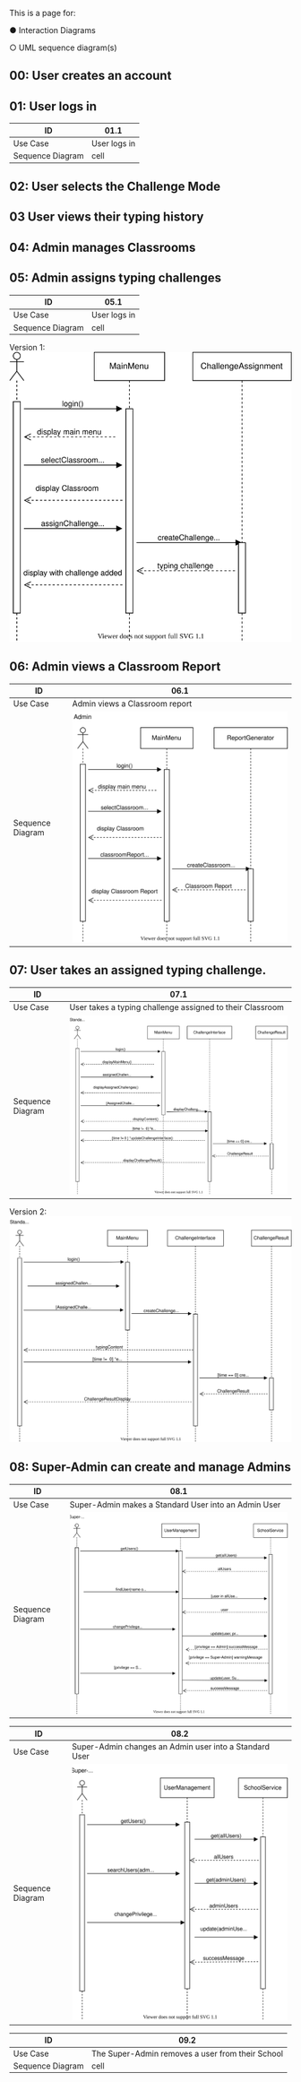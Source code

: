 This is a page for:

● Interaction Diagrams

○ UML sequence diagram(s)

## 00: User creates an account

## 01: User logs in

| ID | 01.1 |
| ------ | ------ |
| Use Case | User logs in |
| Sequence Diagram | cell |

## 02: User selects the Challenge Mode

## 03 User views their typing history

## 04: Admin manages Classrooms

## 05: Admin assigns typing challenges

| ID | 05.1 |
| ------ | ------ |
| Use Case | User logs in |
| Sequence Diagram | cell |

Version 1: ![Untitled_Diagram.svg](uploads/f47dd738ef4385d47ed99a238f51340f/Untitled_Diagram.svg)

## 06: Admin views a Classroom Report
| ID | 06.1 |
| ------ | ------ |
| Use Case | Admin views a Classroom report |
| Sequence Diagram | ![Use_Case_6.svg](uploads/8c7e84eaa80ea8ddb37afd2db3eef932/Use_Case_6.svg) | 

## 07: User takes an assigned typing challenge.
| ID | 07.1 |
| ------ | ------ |
| Use Case | User takes a typing challenge assigned to their Classroom |
| Sequence Diagram | ![Use_Case_7.svg](uploads/c65ab31876a039ec4b8482f9ebd40383/Use_Case_7.svg) |

Version 2: ![Use_Case_7_1.svg](uploads/4d85d88de5228b9f520b1179b6273ad1/Use_Case_7_1.svg)

## 08: Super-Admin can create and manage Admins

| ID | 08.1 |
| ------ | ------ |
| Use Case | Super-Admin makes a Standard User into an Admin User |
| Sequence Diagram | ![Use_Case_08.1.svg](uploads/05462aed4f58a5739056a3d6496573ae/Use_Case_08.1.svg) |

| ID | 08.2 |
| ------ | ------ |
| Use Case | Super-Admin changes an Admin user into a Standard User |
| Sequence Diagram | ![Use_Case_08.2.svg](uploads/1e429d5c49c59356fcf6fafe62c94ed3/Use_Case_08.2.svg) |

| ID | 09.2 |
| ------ | ------ |
| Use Case | The Super-Admin removes a user from their School |
| Sequence Diagram | cell |